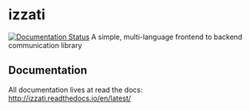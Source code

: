 # izzati
[![Documentation Status](https://readthedocs.org/projects/izzati/badge/?version=latest)](http://izzati.readthedocs.io/en/latest/?badge=latest)
A simple, multi-language frontend to backend communication library

## Documentation
All documentation lives at read the docs:
http://izzati.readthedocs.io/en/latest/
